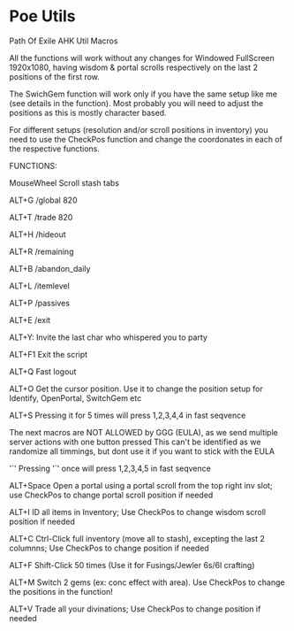 # Poe Utils
Path Of Exile AHK Util Macros

All the functions will work without any changes for Windowed FullScreen 1920x1080, having wisdom & portal scrolls respectively on the last 2 positions of the first row. 

The SwichGem function will work only if you have the same setup like me (see details in the function). 
Most probably you will need to adjust the positions as this is mostly character based.

For different setups (resolution and/or scroll positions in inventory) you need to use the CheckPos function and change the coordonates in each of the respective functions.

FUNCTIONS:

MouseWheel Scroll stash tabs

ALT+G /global 820

ALT+T /trade 820 

ALT+H /hideout 

ALT+R /remaining

ALT+B /abandon_daily

ALT+L /itemlevel

ALT+P /passives

ALT+E /exit

ALT+Y: Invite the last char who whispered you to party

ALT+F1 Exit the script

ALT+Q  Fast logout

ALT+O  Get the cursor position. Use it to change the position setup for Identify, OpenPortal, SwitchGem etc

ALT+S  Pressing it for 5 times will press 1,2,3,4,4 in fast seqvence


The next macros are NOT ALLOWED by GGG (EULA), as we send multiple server actions with one button pressed
This can't be identified as we randomize all timmings, but dont use it if you want to stick with the EULA 

'\`' Pressing '`' once will press 1,2,3,4,5 in fast seqvence 

ALT+Space Open a portal using a portal scroll from the top right inv slot; use CheckPos to change portal scroll position if needed

ALT+I ID all items in Inventory; Use CheckPos to change wisdom scroll position if needed

ALT+C Ctrl-Click full inventory (move all to stash), excepting the last 2 columnns; Use CheckPos to change position if needed

ALT+F Shift-Click 50 times (Use it for Fusings/Jewler 6s/6l crafting)

ALT+M Switch 2 gems (ex: conc effect with area). Use CheckPos to change the positions in the function! 

ALT+V Trade all your divinations; Use CheckPos to change position if needed

